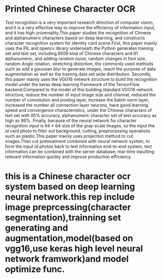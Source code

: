 # Printed Chinese Character OCR 
Text recognition is a very important research direction of computer vision, and it is a very effective way to improve the efficiency of information input, and it has high universality.This paper studies the recognition of Chinese and alphanumeric characters based on deep learning, and constructs character recognition system for identity card scene.First, this paper mainly uses the PIL and opencv library underneath the Python generates training set and test set, including 6509 kind of Chinese characters and 61 alphanumeric, and adding random noise, random changes in font size, random Angle rotation, stretching distortion, the commonly used methods such as add a gaussian blur to generate images, reach the purpose of data augmentation as well as the training data set wide distribution.
Secondly, this paper mainly uses the VGG16 network structure to build the recognition model under the keras deep learning framework of the TensorFlow backend.Compared to the model of this building standard VGG16 network structure, reduce the number of input image size and channel, reduced the number of convolution and pooling layer, increase the batch norm layer, increased the number all connection layer neurons, have good learning speed and convergence characteristics, under the Chinese characters of test set with 95% accuracy, alphanumeric character set of test accuracy as high as 99%.
Finally, because of the neural network for character recognition input is 64 * 64 size of the gray-scale images, so the input the id card photo to filter out background, cutting, preprocessing operations such as plastic.This paper mainly uses projection method to cut images.Then cut pretreatment combined with neural network system, to form the input id photos back to text information end-to-end system, text information can be combined with the server database, real-time inputting relevant information quickly and improve production efficiency.

# this is a Chinese character ocr system based on deep learning neural network.this rep include image preprcessing(character segmentation),trainning set generating and augmentation,model(based on vgg16,use keras high level neural network framwork)and model optimize func.

